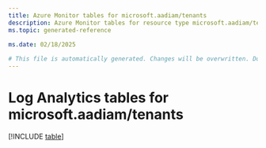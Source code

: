 ```yaml
---
title: Azure Monitor tables for microsoft.aadiam/tenants
description: Azure Monitor tables for resource type microsoft.aadiam/tenants
ms.topic: generated-reference
   
ms.date: 02/18/2025

# This file is automatically generated. Changes will be overwritten. Do not change this file directly.
---
```


# Log Analytics tables for microsoft.aadiam/tenants  

[!INCLUDE [table](~/reusable-content/ce-skilling/azure/includes/azure-monitor/reference/tables/microsoft-aadiam_tenants-include.md)]

